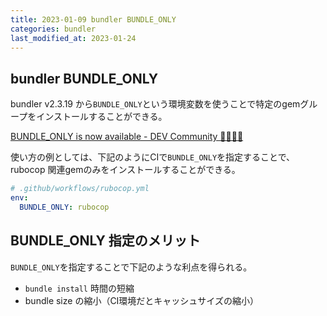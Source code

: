 ```yaml
---
title: 2023-01-09 bundler BUNDLE_ONLY
categories: bundler
last_modified_at: 2023-01-24
---
```


## bundler BUNDLE_ONLY

 bundler v2.3.19 から`BUNDLE_ONLY`という環境変数を使うことで特定のgemグループをインストールすることができる。

[BUNDLE_ONLY is now available - DEV Community 👩‍💻👨‍💻](https://dev.to/r7kamura/bundleonly-is-now-available-2bb7)

使い方の例としては、下記のようにCIで`BUNDLE_ONLY`を指定することで、 rubocop 関連gemのみをインストールすることができる。

```yml
# .github/workflows/rubocop.yml
env:
  BUNDLE_ONLY: rubocop
```

## BUNDLE_ONLY 指定のメリット

`BUNDLE_ONLY`を指定することで下記のような利点を得られる。

- `bundle install` 時間の短縮
- bundle size の縮小（CI環境だとキャッシュサイズの縮小）

